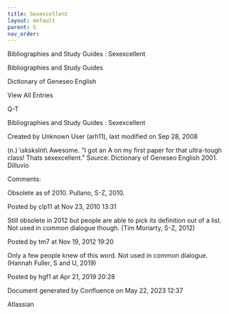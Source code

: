 ```yaml
---
title: Sexexcellent
layout: default
parent: S
nav_order:
---
```


Bibliographies and Study Guides : Sexexcellent

Bibliographies and Study Guides

Dictionary of Geneseo English

View All Entries

Q-T

Bibliographies and Study Guides : Sexexcellent

Created by  Unknown User (arh11), last modified on Sep 28, 2008

(n.) \skskslnt\ Awesome. &quot;I got an A on my first paper for that ultra-tough class! Thats sexexcellent.&quot; Source: Dictionary of Geneseo English 2001. Dilluvio

Comments:

Obsolete as of 2010. Pullano, S-Z, 2010.

Posted by clp11 at Nov 23, 2010 13:31

Still obsolete in 2012 but people are able to pick its definition out of a list.  Not used in common dialogue though. (Tim Moriarty, S-Z, 2012)

Posted by tm7 at Nov 19, 2012 19:20

Only a few people knew of this word. Not used in common dialogue. (Hannah Fuller, S and U, 2019)

Posted by hgf1 at Apr 21, 2019 20:28

Document generated by Confluence on May 22, 2023 12:37

Atlassian
